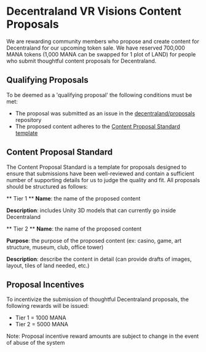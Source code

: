 # Decentraland VR Visions Content Proposals
We are rewarding community members who propose and create content for Decentraland for our upcoming token sale. We have reserved 700,000 MANA tokens (1,000 MANA can be swapped for 1 plot of LAND) for people who submit thoughtful content proposals for Decentraland.

## Qualifying Proposals
To be deemed as a 'qualifying proposal' the following conditions must be met:
* The proposal was submitted as an issue in the [decentraland/proposals](https://github.com/decentraland/proposals) repository
* The proposed content adheres to the [Content Proposal Standard template](#content-proposal-standard)

## Content Proposal Standard
The Content Proposal Standard is a template for proposals designed to ensure that submissions have been well-reviewed and contain a sufficient number of supporting details for us to judge the quality and fit. All proposals should be structured as follows:

** Tier 1 **
**Name**: the name of the proposed content

**Description**: includes Unity 3D models that can currently go inside Decentraland

** Tier 2 **
**Name**: the name of the proposed content

**Purpose**: the purpose of the proposed content (ex: casino, game, art structure, museum, club, office tower)

**Description**: describe the content in detail (can provide drafts of images, layout, tiles of land needed, etc.)

## Proposal Incentives
To incentivize the submission of thoughtful Decentraland proposals, the following rewards will be issued:

* Tier 1 = 1000 MANA
* Tier 2 = 5000 MANA

Note: Proposal incentive reward amounts are subject to change in the event of abuse of the system
